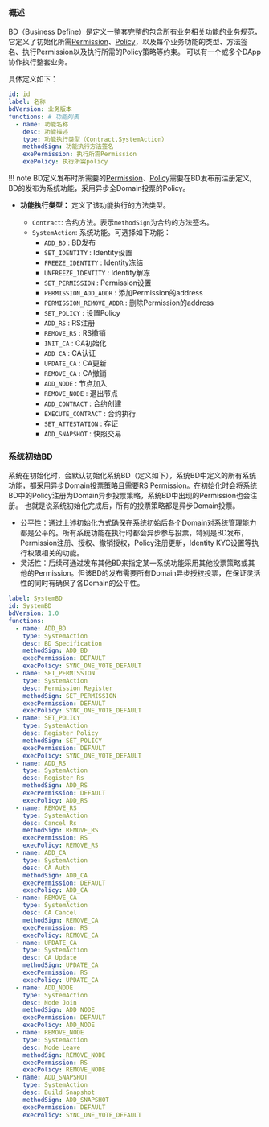 ### **概述**

BD（Business Define）是定义一整套完整的包含所有业务相关功能的业务规范，它定义了初始化所需[Permission][1]、[Policy][2]，以及每个业务功能的类型、方法签名、执行Permission以及执行所需的Policy策略等约束。
可以有一个或多个DApp协作执行整套业务。

具体定义如下：

```yaml
id: id
label: 名称
bdVersion: 业务版本
functions: # 功能列表
  - name: 功能名称
    desc: 功能描述
    type: 功能执行类型（Contract,SystemAction） 
    methodSign: 功能执行方法签名
    exePermission: 执行所需Permission
    exePolicy: 执行所需policy 
```
!!! note
    BD定义发布时所需要的[Permission][1]、[Policy][2]需要在BD发布前注册定义, BD的发布为系统功能，采用异步全Domain投票的Policy。
  
- **功能执行类型：** 定义了该功能执行的方法类型。

    * `Contract`: 合约方法。表示<code>methodSign</code>为合约的方法签名。
    * `SystemAction`: 系统功能。可选择如下功能：
        - `ADD_BD` : BD发布
        - `SET_IDENTITY` : Identity设置
        - `FREEZE_IDENTITY` : Identity冻结
        - `UNFREEZE_IDENTITY` : Identity解冻
        - `SET_PERMISSION` : Permission设置
        - `PERMISSION_ADD_ADDR` : 添加Permission的address
        - `PERMISSION_REMOVE_ADDR` : 删除Permission的address
        - `SET_POLICY` : 设置Policy
        - `ADD_RS` : RS注册
        - `REMOVE_RS` : RS撤销
        - `INIT_CA` : CA初始化
        - `ADD_CA` : CA认证
        - `UPDATE_CA` : CA更新
        - `REMOVE_CA` : CA撤销
        - `ADD_NODE` : 节点加入
        - `REMOVE_NODE` : 退出节点
        - `ADD_CONTRACT` : 合约创建
        - `EXECUTE_CONTRACT` : 合约执行
        - `SET_ATTESTATION` : 存证
        - `ADD_SNAPSHOT` : 快照交易
        
### **系统初始BD**

系统在初始化时，会默认初始化系统BD（定义如下），系统BD中定义的所有系统功能，都采用异步Domain投票策略且需要RS Permission。在初始化时会将系统BD中的Policy注册为Domain异步投票策略，系统BD中出现的Permission也会注册。
也就是说系统初始化完成后，所有的投票策略都是异步Domain投票。

- 公平性：通过上述初始化方式确保在系统初始后各个Domain对系统管理能力都是公平的。所有系统功能在执行时都会异步参与投票，特别是BD发布，Permission注册、授权、撤销授权，Policy注册更新，Identity KYC设置等执行权限相关的功能。
- 灵活性：后续可通过发布其他BD来指定某一系统功能采用其他投票策略或其他的Permission。但该BD的发布需要所有Domain异步授权投票，在保证灵活性的同时有确保了各Domain的公平性。

```yaml
label: SystemBD
id: SystemBD
bdVersion: 1.0
functions:
  - name: ADD_BD
    type: SystemAction
    desc: BD Specification
    methodSign: ADD_BD
    execPermission: DEFAULT
    execPolicy: SYNC_ONE_VOTE_DEFAULT
  - name: SET_PERMISSION
    type: SystemAction
    desc: Permission Register
    methodSign: SET_PERMISSION
    execPermission: DEFAULT
    execPolicy: SYNC_ONE_VOTE_DEFAULT
  - name: SET_POLICY
    type: SystemAction
    desc: Register Policy
    methodSign: SET_POLICY
    execPermission: DEFAULT
    execPolicy: SYNC_ONE_VOTE_DEFAULT
  - name: ADD_RS
    type: SystemAction
    desc: Register Rs
    methodSign: ADD_RS
    execPermission: DEFAULT
    execPolicy: ADD_RS
  - name: REMOVE_RS
    type: SystemAction
    desc: Cancel Rs
    methodSign: REMOVE_RS
    execPermission: RS
    execPolicy: REMOVE_RS
  - name: ADD_CA
    type: SystemAction
    desc: CA Auth
    methodSign: ADD_CA
    execPermission: DEFAULT
    execPolicy: ADD_CA
  - name: REMOVE_CA
    type: SystemAction
    desc: CA Cancel
    methodSign: REMOVE_CA
    execPermission: RS
    execPolicy: REMOVE_CA
  - name: UPDATE_CA
    type: SystemAction
    desc: CA Update
    methodSign: UPDATE_CA
    execPermission: RS
    execPolicy: UPDATE_CA
  - name: ADD_NODE
    type: SystemAction
    desc: Node Join
    methodSign: ADD_NODE
    execPermission: DEFAULT
    execPolicy: ADD_NODE
  - name: REMOVE_NODE
    type: SystemAction
    desc: Node Leave
    methodSign: REMOVE_NODE
    execPermission: RS
    execPolicy: REMOVE_NODE
  - name: ADD_SNAPSHOT
    type: SystemAction
    desc: Build Snapshot
    methodSign: ADD_SNAPSHOT
    execPermission: DEFAULT
    execPolicy: SYNC_ONE_VOTE_DEFAULT
```

[1]: permission.md
[2]: policy.md
[3]: identity.md
